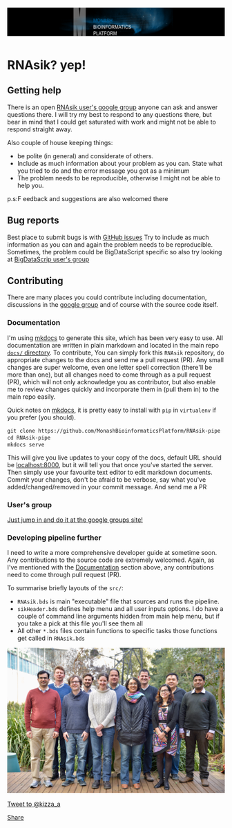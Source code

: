 
![mbp-banner](images/mbp_banner.png)

# RNAsik? yep!

## Getting help

There is an open [RNAsik user's google group](https://groups.google.com/forum/#!forum/rnasik) anyone can ask and answer
questions there. I will try my best to respond to any questions there, but bear in mind that I could get saturated with work
and might not be able to respond straight away.

Also couple of house keeping things:

- be polite (in general) and considerate of others.
- Include as much information about your problem as you can. State what you tried to do and the error message you got as a minimum
- The problem needs to be reproducible, otherwise I might not be able to help you.

p.s:F eedback and suggestions are also welcomed there

## Bug reports

Best place to submit bugs is with [GitHub issues](https://github.com/MonashBioinformaticsPlatform/RNAsik-pipe/issues)
Try to include as much information as you can and again the problem needs to be reproducible. Sometimes, the problem could be 
BigDataScript specific so also try looking at [BigDataScrip user's group](https://groups.google.com/forum/#!forum/bigdatascript-users)

## Contributing
 
There are many places you could contribute including documentation, discussions in the 
[google group](https://groups.google.com/forum/#!forum/rnasik) and of course with the source code itself.

### Documentation

I'm using [mkdocs](https://github.com/mkdocs/mkdocs) to generate this site, which has been very easy to use.
All documentation are written in plain markdown and located in the main repo 
[`docs/` directory](https://github.com/MonashBioinformaticsPlatform/RNAsik-pipe/tree/master/docs). 
To contribute, You can simply fork this `RNAsik` repository, do appropriate changes to the docs and send me a pull request (PR). 
Any small changes are super welcome, even one letter spell correction (there'll be more than one), but all changes need to come 
through as a pull request (PR), which will not only acknowledge you as contributor, but also enable me to review changes quickly 
and incorporate them in (pull them in) to the main repo  easily.

Quick notes on [mkdocs](https://github.com/mkdocs/mkdocs), it is pretty easy to install with `pip` in `virtualenv` if you prefer 
(you should).

```
git clone https://github.com/MonashBioinformaticsPlatform/RNAsik-pipe
cd RNAsik-pipe
mkdocs serve
```

This will give you live updates to your copy of the docs, default URL should be [localhost:8000](localhost:8000), but it will tell 
you that once you've started the server. Then simply use your favourite text editor to edit markdown documents. Commit your changes, 
don't be afraid to be verbose, say what you've added/changed/removed in your commit message. And send me a PR

### User's group

[Just jump in and do it at the google groups site!](https://groups.google.com/forum/#!forum/rnasik)

### Developing pipeline further

I need to write a more comprehensive developer guide at sometime soon. Any contributions to the source code  are extremely welcomed.
Again, as I've mentioned with the [Documentation](#documentations) section above, any contributions need to come through pull request (PR). 

To summarise briefly layouts of the `src/`:

- `RNAsik.bds` is main "executable" file that sources and runs the pipeline. 
- `sikHeader.bds` defines help menu and all user inputs options. I do have a couple of command line 
arguments hidden from main help menu, but if you take a pick at this file you'll see them all
- All other `*.bds` files contain functions to specific tasks those functions get called in `RNAsik.bds`

![team_photo_2017](images/team_photo_2017.jpg)


<p><a href="https://twitter.com/intent/tweet?screen_name=kizza_a" class="twitter-mention-button" data-size="large" data-show-count="false">Tweet to @kizza_a</a><script async src="//platform.twitter.com/widgets.js" charset="utf-8"></script> </p>

<p class="twitter-btn">
<a class="twitter-share-button"
  href="https://twitter.com/intent/tweet?text=Hey%20I%27m%20using%20this%20fully%20sick%20RNAseq%20pipeline%20It%27s%20sik%20easy%20http%3A%2F%2Fgithub%2Ecom%2Fmonashbioinformaticsplatform%2FRNAsik%2Dpipe%20by%20%40kizza%5Fa%20from%20%40MonashBioinfo" data-size="large">
Share</a>
</p>
